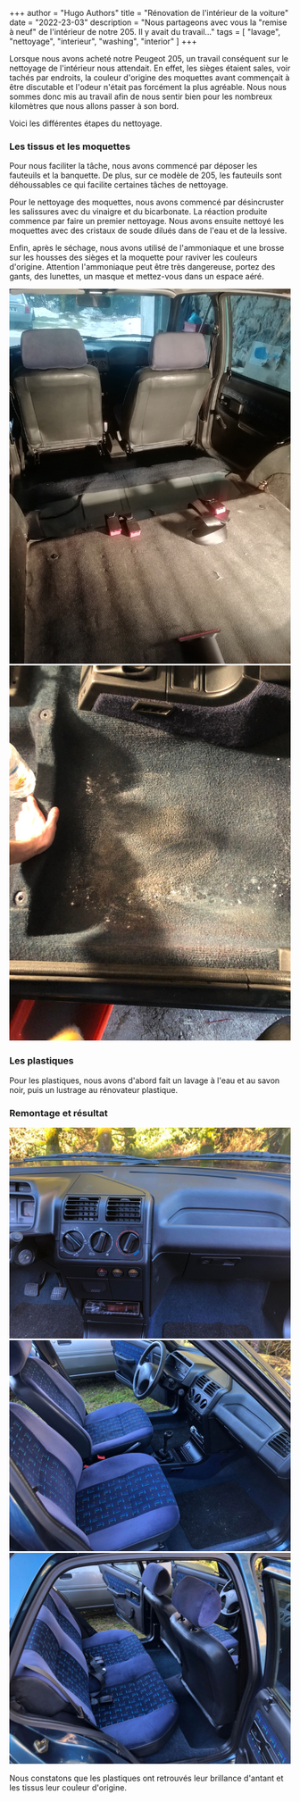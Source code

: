 +++
author = "Hugo Authors"
title = "Rénovation de l'intérieur de la voiture"
date = "2022-23-03"
description = "Nous partageons avec vous la "remise à neuf" de l'intérieur de notre 205. Il y avait du travail..."
tags = [
    "lavage", "nettoyage", "interieur", "washing", "interior" 
]
+++

Lorsque nous avons acheté notre Peugeot 205, un travail conséquent sur le nettoyage de l'intérieur nous attendait. En effet, les sièges étaient sales, voir tachés par endroits, la couleur d'origine des moquettes avant commençait à être discutable et l'odeur n'était pas forcément la plus agréable. Nous nous sommes donc mis au travail afin de nous sentir bien pour les nombreux kilomètres que nous allons passer à son bord.

Voici les différentes étapes du nettoyage.

### Les tissus et les moquettes
Pour nous faciliter la tâche, nous avons commencé par déposer les fauteuils et la banquette. De plus, sur ce modèle de 205, les fauteuils sont déhoussables ce qui facilite certaines tâches de nettoyage.

Pour le nettoyage des moquettes, nous avons commencé par désincruster les salissures avec du vinaigre et du bicarbonate. La réaction produite commence par faire un premier nettoyage. Nous avons ensuite nettoyé les moquettes avec des cristaux de soude dilués dans de l'eau et de la lessive.

Enfin, après le séchage, nous avons utilisé de l'ammoniaque et une brosse sur les housses des sièges et la moquette pour raviver les couleurs d'origine. Attention l'ammoniaque peut être très dangereuse, portez des gants, des lunettes, un masque et mettez-vous dans un espace aéré.

<img src="/images/interior-washing/1.jpg">

<img src="/images/interior-washing/3.jpg">

### Les plastiques

Pour les plastiques, nous avons d'abord fait un lavage à l'eau et au savon noir, puis un lustrage au rénovateur plastique.

### Remontage et résultat

<img src="/images/interior-washing/5.jpg">
<img src="/images/interior-washing/6.jpg">
<img src="/images/interior-washing/7.jpg">

Nous constatons que les plastiques ont retrouvés leur brillance d'antant et les tissus leur couleur d'origine.